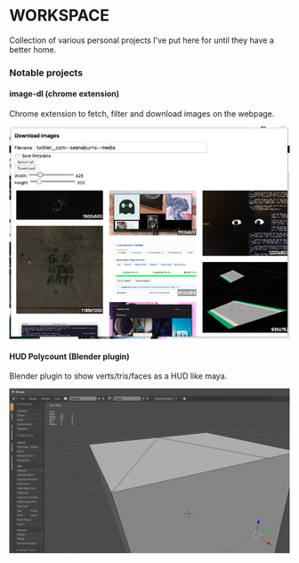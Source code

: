 # WORKSPACE

Collection of various personal projects I've put here for until they have a better home.

### Notable projects

#### image-dl (chrome extension)

Chrome extension to fetch, filter and download images on the webpage.

![image-dl chrome extension screenshot](image-dl-chrome/screenshot.jpg)

#### HUD Polycount (Blender plugin)

Blender plugin to show verts/tris/faces as a HUD like maya.

![hud polycount blender plugin](blender-hud-polycount/hud-polycount.png)
